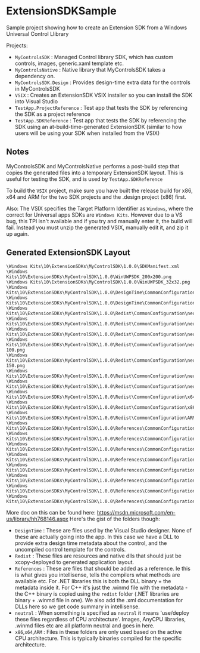 # ExtensionSDKSample
Sample project showing how to create an Extension SDK from a Windows Universal Control Llibrary


Projects:
- `MyControlsSDK` : Managed Control library SDK, which has custom controls, images, generic.xaml template etc.
- `MyControlsNative` : Native library that MyControlsSDK takes a dependency on.
- `MyControlsSDK.Design` : Provides design-time extra data for the controls in MyControlsSDK
- `VSIX` : Creates an ExtensionSDK VSIX installer so you can install the SDK into Visual Studio
- `TestApp.ProjectReference` : Test app that tests the SDK by referencing the SDK as a project reference
- `TestApp.SDKReference` : Test app that tests the SDK by referencing the SDK using an at-build-time-generated ExtensionSDK (similar to how users will be using your SDK when installed from the VSIX)


## Notes
MyControlsSDK and MyControlsNative performs a post-build step that copies the generated files into a temporary ExtensionSDK layout. This is useful for testing the SDK, and is used by `TestApp.SDKReference`

To build the `VSIX` project, make sure you have built the release build for x86, x64 and ARM for the two SDK projects and the .design project (x86) first.

Also: The VSIX specifies the Target Platform Identifier as `Windows`, where the correct for Universal apps SDKs are `Windows Kits`. However due to a VS bug, this TPI isn't available and if you try and manually enter it, the build will fail. Instead you must unzip the generated VSIX, manually edit it, and zip it up again.

## Generated ExtensionSDK Layout
```
\Windows Kits\10\ExtensionSDKs\MyControlSDK\1.0.0\SDKManifest.xml
\Windows Kits\10\ExtensionSDKs\MyControlSDK\1.0.0\WinUWPSDK_200x200.png
\Windows Kits\10\ExtensionSDKs\MyControlSDK\1.0.0\WinUWPSDK_32x32.png
\Windows Kits\10\ExtensionSDKs\MyControlSDK\1.0.0\DesignTime\CommonConfiguration\x86\MyControlsSDK.Design.dll
\Windows Kits\10\ExtensionSDKs\MyControlSDK\1.0.0\DesignTime\CommonConfiguration\neutral\MyControlsSDK\Themes\Generic.xaml
\Windows Kits\10\ExtensionSDKs\MyControlSDK\1.0.0\Redist\CommonConfiguration\neutral\MyControlsNative.pri
\Windows Kits\10\ExtensionSDKs\MyControlSDK\1.0.0\Redist\CommonConfiguration\neutral\MyControlsSDK.pri
\Windows Kits\10\ExtensionSDKs\MyControlSDK\1.0.0\Redist\CommonConfiguration\neutral\MyControlsSDK\MyControlsSDK.xr.xml
\Windows Kits\10\ExtensionSDKs\MyControlSDK\1.0.0\Redist\CommonConfiguration\neutral\MyControlsSDK\Assets\Logo.scale-100.png
\Windows Kits\10\ExtensionSDKs\MyControlSDK\1.0.0\Redist\CommonConfiguration\neutral\MyControlsSDK\Assets\Logo.scale-150.png
\Windows Kits\10\ExtensionSDKs\MyControlSDK\1.0.0\Redist\CommonConfiguration\neutral\MyControlsSDK\Properties\MyControlsSDK.rd.xml
\Windows Kits\10\ExtensionSDKs\MyControlSDK\1.0.0\Redist\CommonConfiguration\neutral\MyControlsSDK\Themes\Generic.xbf
\Windows Kits\10\ExtensionSDKs\MyControlSDK\1.0.0\Redist\CommonConfiguration\x64\MyControlsNative.dll
\Windows Kits\10\ExtensionSDKs\MyControlSDK\1.0.0\Redist\CommonConfiguration\x86\MyControlsNative.dll
\Windows Kits\10\ExtensionSDKs\MyControlSDK\1.0.0\Redist\CommonConfiguration\ARM\MyControlsNative.dll
\Windows Kits\10\ExtensionSDKs\MyControlSDK\1.0.0\References\CommonConfiguration\neutral\MyControlsNative.winmd
\Windows Kits\10\ExtensionSDKs\MyControlSDK\1.0.0\References\CommonConfiguration\neutral\MyControlsNative.xml
\Windows Kits\10\ExtensionSDKs\MyControlSDK\1.0.0\References\CommonConfiguration\ARM\MyControlsSDK.dll
\Windows Kits\10\ExtensionSDKs\MyControlSDK\1.0.0\References\CommonConfiguration\ARM\MyControlsSDK.xml
\Windows Kits\10\ExtensionSDKs\MyControlSDK\1.0.0\References\CommonConfiguration\x64\MyControlsSDK.dll
\Windows Kits\10\ExtensionSDKs\MyControlSDK\1.0.0\References\CommonConfiguration\x64\MyControlsSDK.xml
\Windows Kits\10\ExtensionSDKs\MyControlSDK\1.0.0\References\CommonConfiguration\x86\MyControlsSDK.dll
\Windows Kits\10\ExtensionSDKs\MyControlSDK\1.0.0\References\CommonConfiguration\x86\MyControlsSDK.xml
```

More doc on this can be found here: https://msdn.microsoft.com/en-us/library/hh768146.aspx
Here's the gist of the folders though:
- `DesignTime` : These are files used by the Visual Studio designer. None of these are actually going into the app. In this case we have a DLL to provide extra design time metadata about the control, and the uncompiled control template for the controls.
- `Redist` : These files are resources and native dlls that should just be xcopy-deployed to generated application layout.
- `References` : These are files that should be added as a reference. Ie this is what gives you intellisense, tells the compilers what methods are available etc. For .NET libraries this is both the DLL binary + the metadata inside it. For C++ it's just the .winmd file with the metadata - the C++ binary is copied using the `redist` folder (.NET libraries are binary + .winmd file in one). We also add the .xml documentation for DLLs here so we get code summary in intellisense.
- `neutral` : When something is specified as `neutral` it means 'use/deploy these files regardless of CPU architecture'. Images, AnyCPU libraries, .winmd files etc are all platform neutral and goes in here.
- `x86`,`x64`,`ARM` : Files in these folders are only used based on the active CPU architecture. This is typically binaries compiled for the specific architecture. 
